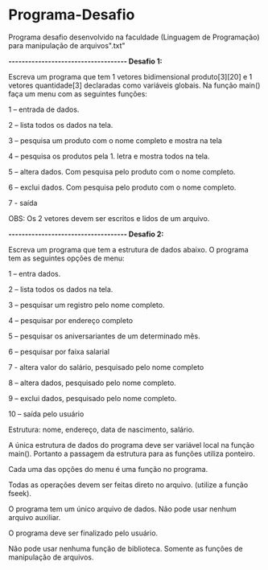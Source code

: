 # Programa-Desafio
Programa desafio desenvolvido na faculdade (Linguagem de Programação) para manipulação de arquivos".txt"


<b>------------------------------------ Desafio 1: </b>


Escreva um programa que tem 1 vetores bidimensional produto[3][20] e 1 vetores quantidade[3] declaradas como variáveis globais. Na função main() faça um menu com as seguintes funções:

1 – entrada de dados.

2 – lista todos os dados na tela.

3 – pesquisa um produto com o nome completo e mostra na tela

4 – pesquisa os produtos pela 1. letra e mostra todos na tela.

5 – altera dados. Com pesquisa pelo produto com o nome completo.

6 – exclui dados. Com pesquisa pelo produto com o nome completo.

7 - saída


OBS: Os 2 vetores devem ser escritos e lidos de um arquivo.



<b>------------------------------------ Desafio 2: </b>


Escreva um programa que tem a estrutura de dados abaixo. O programa tem as seguintes opções de menu:

1 – entra dados.

2 – lista todos os dados na tela.

3 – pesquisar um registro pelo nome completo.

4 – pesquisar por endereço completo

5 – pesquisar os aniversariantes de um determinado mês.

6 – pesquisar por faixa salarial

7 - altera valor do salário, pesquisado pelo nome completo

8 – altera dados, pesquisado pelo nome completo.

9 – exclui dados, pesquisado pelo nome completo.

10 – saída pelo usuário


Estrutura: nome, endereço, data de nascimento, salário.

A única estrutura de dados do programa deve ser variável local na função main(). Portanto a passagem da estrutura para as funções utiliza ponteiro.

Cada uma das opções do menu é uma função no programa.

Todas as operações devem ser feitas direto no arquivo. (utilize a função fseek).

O programa tem um único arquivo de dados. Não pode usar nenhum arquivo auxiliar.

O programa deve ser finalizado pelo usuário.


Não pode usar nenhuma função de biblioteca. Somente as funções de manipulação de arquivos.

